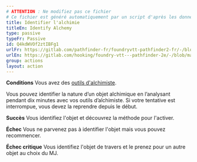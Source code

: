 ```yaml
---
# ATTENTION : Ne modifiez pas ce fichier
# Ce fichier est généré automatiquement par un script d'après les données du module Foundry VTT officiel et de sa traduction
title: Identifier l'alchimie
titleEn: Identify Alchemy
type: passive
typeFr: Passive
id: Q4kdWVOf2ztIBFg1
urlFr: https://gitlab.com/pathfinder-fr/foundryvtt-pathfinder2-fr/-/blob/master/data/actions/Q4kdWVOf2ztIBFg1.htm
urlEn: https://gitlab.com/hooking/foundry-vtt---pathfinder-2e/-/blob/master/packs/data/actions.db/identify-alchemy.json
group: actions
layout: action
---
```

**Conditions** Vous avez des [outils d'alchimiste](../equipment/outils-d-alchimiste.md).

Vous pouvez identifier la nature d’un objet alchimique en l’analysant pendant dix minutes avec vos outils d’alchimiste. Si votre tentative est interrompue, vous devez la reprendre depuis le début.

**Succès** Vous identifiez l'objet et découvrez la méthode pour l'activer.

**Échec** Vous ne parvenez pas à identifier l'objet mais vous pouvez recommencer.

**Échec critique** Vous identifiez l'objet de travers et le prenez pour un autre objet au choix du MJ.


